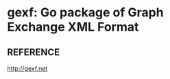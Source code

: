 gexf: Go package of Graph Exchange XML Format
=============================================

REFERENCE
---------
http://gexf.net
